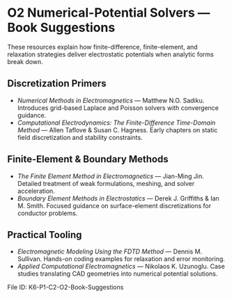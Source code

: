 # O2 Numerical-Potential Solvers — Book Suggestions

These resources explain how finite-difference, finite-element, and relaxation strategies deliver electrostatic potentials when analytic forms break down.

## Discretization Primers
- *Numerical Methods in Electromagnetics* — Matthew N.O. Sadiku. Introduces grid-based Laplace and Poisson solvers with convergence guidance.
- *Computational Electrodynamics: The Finite-Difference Time-Domain Method* — Allen Taflove & Susan C. Hagness. Early chapters on static field discretization and stability constraints.

## Finite-Element & Boundary Methods
- *The Finite Element Method in Electromagnetics* — Jian-Ming Jin. Detailed treatment of weak formulations, meshing, and solver acceleration.
- *Boundary Element Methods in Electrostatics* — Derek J. Griffiths & Ian M. Smith. Focused guidance on surface-element discretizations for conductor problems.

## Practical Tooling
- *Electromagnetic Modeling Using the FDTD Method* — Dennis M. Sullivan. Hands-on coding examples for relaxation and error monitoring.
- *Applied Computational Electromagnetics* — Nikolaos K. Uzunoglu. Case studies translating CAD geometries into numerical potential solutions.

File ID: K6-P1-C2-O2-Book-Suggestions
